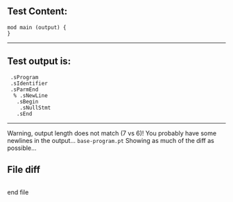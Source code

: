 
Test Content: 
-------------------------
```
mod main (output) {  
} 
```
------------------------
Test output is: 
-------------------------
```
 .sProgram
 .sIdentifier
 .sParmEnd
  % .sNewLine
   .sBegin
    .sNullStmt
   .sEnd

```
------------------------
Warning, output length does not match (7 vs 6)!  You probably have some newlines in the output... `base-program.pt`
Showing as much of the diff as possible...

File diff
-------------------------
```diff

```
end file
